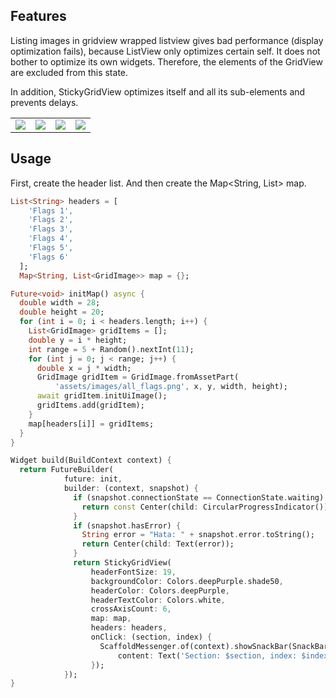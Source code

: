 <!-- 
This README describes the package. If you publish this package to pub.dev,
this README's contents appear on the landing page for your package.

For information about how to write a good package README, see the guide for
[writing package pages](https://dart.dev/guides/libraries/writing-package-pages). 

For general information about developing packages, see the Dart guide for
[creating packages](https://dart.dev/guides/libraries/create-library-packages)
and the Flutter guide for
[developing packages and plugins](https://flutter.dev/developing-packages). 
-->

## Features

Listing images in gridview wrapped listview gives bad performance (display optimization fails),
because ListView only optimizes certain self. It does not bother to optimize its own widgets.
Therefore, the elements of the GridView are excluded from this state.

In addition, StickyGridView optimizes itself and all its sub-elements and prevents delays.

<table>
  <tr>
    <td><img src="https://github.com/fcenesiz/sticky_grid_view/blob/main/test_sticky.gif" align="center" /></td>
    <td><img src="https://github.com/fcenesiz/sticky_grid_view/blob/main/ss1.png" align="center" /></td>
    <td><img src="https://github.com/fcenesiz/sticky_grid_view/blob/main/ss2.png" align="center"  /></td>
    <td><img src="https://github.com/fcenesiz/sticky_grid_view/blob/main/ss3.png" align="center"  /></td>
  </tr>
</table>

## Usage

First, create the header list.
And then create the Map<String, List<GridImage>> map.


    
```dart
List<String> headers = [
    'Flags 1',
    'Flags 2',
    'Flags 3',
    'Flags 4',
    'Flags 5',
    'Flags 6'
  ];
  Map<String, List<GridImage>> map = {};
```

```dart
Future<void> initMap() async {
  double width = 28;
  double height = 20;
  for (int i = 0; i < headers.length; i++) {
    List<GridImage> gridItems = [];
    double y = i * height;
    int range = 5 + Random().nextInt(11);
    for (int j = 0; j < range; j++) {
      double x = j * width;
      GridImage gridItem = GridImage.fromAssetPart(
          'assets/images/all_flags.png', x, y, width, height);
      await gridItem.initUiImage();
      gridItems.add(gridItem);
    }
    map[headers[i]] = gridItems;
  }
}
```
    
```dart
Widget build(BuildContext context) {
  return FutureBuilder(
            future: init,
            builder: (context, snapshot) {
              if (snapshot.connectionState == ConnectionState.waiting) {
                return const Center(child: CircularProgressIndicator());
              }
              if (snapshot.hasError) {
                String error = "Hata: " + snapshot.error.toString();
                return Center(child: Text(error));
              }
              return StickyGridView(
                  headerFontSize: 19,
                  backgroundColor: Colors.deepPurple.shade50,
                  headerColor: Colors.deepPurple,
                  headerTextColor: Colors.white,
                  crossAxisCount: 6,
                  map: map,
                  headers: headers,
                  onClick: (section, index) {
                    ScaffoldMessenger.of(context).showSnackBar(SnackBar(
                        content: Text('Section: $section, index: $index , header: ${headers[section]}'), duration: const Duration(milliseconds: 500),));
                  });
            });
}
```

